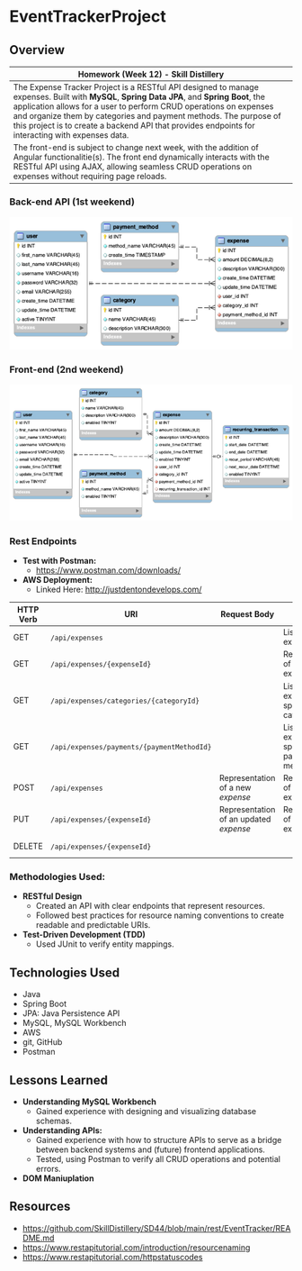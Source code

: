 # **EventTrackerProject**

## **Overview**

| **Homework (Week 12) - Skill Distillery** |
|-------------------------------------------|
| The Expense Tracker Project is a RESTful API designed to manage expenses. Built with **MySQL**, **Spring Data JPA**, and **Spring Boot**, the application allows for a user to perform CRUD operations on expenses and organize them by categories and payment methods. The purpose of this project is to create a backend API that provides endpoints for interacting with expenses data. |
| The front-end is subject to change next week, with the addition of Angular functionalitie(s). The front end dynamically interacts with the RESTful API using AJAX, allowing seamless CRUD operations on expenses without requiring page reloads. |

### **Back-end API (1st weekend)**
![Database Schema](./images/event_tracker_schema_wide.png)
### **Front-end (2nd weekend)**
![Database Schema](./images/event_tracker_schema_recurring_addition.png)


### **Rest Endpoints**
- **Test with Postman:**
  - https://www.postman.com/downloads/
- **AWS Deployment:**  
  - Linked Here: http://justdentondevelops.com/

| HTTP Verb | URI                                         | Request Body                             | Response Body                                  | Response Codes  |
|-----------|---------------------------------------------|------------------------------------------|------------------------------------------------|-----------------|
| GET       | `/api/expenses`                             |                                          | List of all expenses                           | 200             |
| GET       | `/api/expenses/{expenseId}`                 |                                          | Representation of a specific expense           | 200, 404        |
| GET       | `/api/expenses/categories/{categoryId}`     |                                          | List of expenses for a specific category       | 200, 404        |
| GET       | `/api/expenses/payments/{paymentMethodId}`  |                                          | List of expenses for a specific payment method | 200, 404        |
| POST      | `/api/expenses`                             | Representation of a new _expense_        | Representation of the created expense          | 201, 400        |
| PUT       | `/api/expenses/{expenseId}`                 | Representation of an updated _expense_   | Representation of the updated expense          | 200, 404, 400   |
| DELETE    | `/api/expenses/{expenseId}`                 |                                          |                                                | 204, 404, 400   |

### **Methodologies Used:**
- **RESTful Design**
  - Created an API with clear endpoints that represent resources.
  - Followed best practices for resource naming conventions to create readable and predictable URIs.
- **Test-Driven Development (TDD)**
  - Used JUnit to verify entity mappings.

## **Technologies Used**
- Java
- Spring Boot
- JPA: Java Persistence API
- MySQL, MySQL Workbench
- AWS
- git, GitHub
- Postman
 
## **Lessons Learned** 
- **Understanding MySQL Workbench**
  - Gained experience with designing and visualizing database schemas.
- **Understanding APIs:** 
  - Gained experience with how to structure APIs to serve as a bridge between backend systems and (future) frontend applications.
  - Tested, using Postman to verify all CRUD operations and potential errors.
- **DOM Maniuplation**

## **Resources**
- https://github.com/SkillDistillery/SD44/blob/main/rest/EventTracker/README.md
- https://www.restapitutorial.com/introduction/resourcenaming
- https://www.restapitutorial.com/httpstatuscodes

